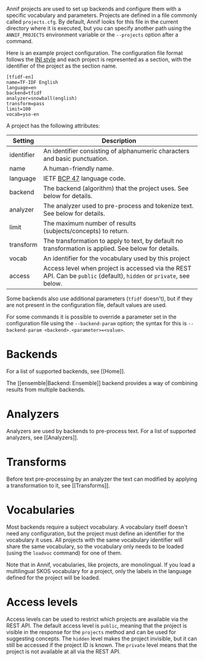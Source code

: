 Annif projects are used to set up backends and configure them with a specific vocabulary and parameters. Projects are defined in a file commonly called `projects.cfg`. By default, Annif looks for this file in the current directory where it is executed, but you can specify another path using the `ANNIF_PROJECTS` environment variable or the `--projects`  option after a command. 

Here is an example project configuration. The configuration file format follows the [INI style](https://en.wikipedia.org/wiki/INI_file) and each project is represented as a section, with the identifier of the project as the section name.

```
[tfidf-en]
name=TF-IDF English
language=en
backend=tfidf
analyzer=snowball(english)
transform=pass
limit=100
vocab=yso-en
```

A project has the following attributes:

| Setting    | Description |
| ---------- | ----------- |
| identifier | An identifier consisting of alphanumeric characters and basic punctuation. |
| name       | A human-friendly name. |
| language   | IETF [BCP 47](https://en.wikipedia.org/wiki/IETF_language_tag) language code. |
| backend    | The backend (algorithm) that the project uses. See below for details. |
| analyzer   | The analyzer used to pre-process and tokenize text. See below for details. |
| limit      | The maximum number of results (subjects/concepts) to return. |
| transform  | The transformation to apply to text, by default no transformation is applied. See below for details. |
| vocab      | An identifier for the vocabulary used by this project |
| access     | Access level when project is accessed via the REST API. Can be `public` (default), `hidden` or `private`, see below.

Some backends also use additional parameters (`tfidf` doesn't), but if they are not present in the configuration file, default values are used.

For some commands it is possible to override a parameter set in the configuration file using the `--backend-param` option; the  syntax for this is `--backend-param <backend>.<parameter>=<value>`.

# Backends

For a list of supported backends, see [[Home]].

The [[ensemble|Backend: Ensemble]] backend provides a way of combining results from multiple backends.
 
# Analyzers

Analyzers are used by backends to pre-process text. For a list of supported analyzers, see [[Analyzers]].

# Transforms

Before text pre-processing by an analyzer the text can modified by applying a transformation to it, see [[Transforms]]. 

# Vocabularies

Most backends require a subject vocabulary. A vocabulary itself doesn't need any configuration, but the project must define an identifier for the vocabulary it uses. All projects with the same vocabulary identifier will share the same vocabulary, so the vocabulary only needs to be loaded (using the `loadvoc` command) for one of them.

Note that in Annif, vocabularies, like projects, are monolingual. If you load a multilingual SKOS vocabulary for a project, only the labels in the language defined for the project will be loaded.

# Access levels

Access levels can be used to restrict which projects are available via the REST API. The default access level is `public`, meaning that the project is visible in the response for the `projects` method and can be used for suggesting concepts. The `hidden` level makes the project invisible, but it can still be accessed if the project ID is known. The `private` level means that the project is not available at all via the REST API.